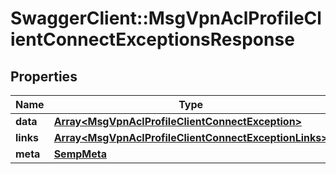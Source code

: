 # SwaggerClient::MsgVpnAclProfileClientConnectExceptionsResponse

## Properties
Name | Type | Description | Notes
------------ | ------------- | ------------- | -------------
**data** | [**Array&lt;MsgVpnAclProfileClientConnectException&gt;**](MsgVpnAclProfileClientConnectException.md) |  | [optional] 
**links** | [**Array&lt;MsgVpnAclProfileClientConnectExceptionLinks&gt;**](MsgVpnAclProfileClientConnectExceptionLinks.md) |  | [optional] 
**meta** | [**SempMeta**](SempMeta.md) |  | 


